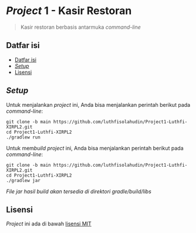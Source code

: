 # _Project_ 1 - Kasir Restoran

> Kasir restoran berbasis antarmuka _command-line_

## Datfar isi

- [Datfar isi](#datfar-isi)
- [_Setup_](#setup)
- [Lisensi](#lisensi)

## _Setup_

Untuk menjalankan _project_ ini, Anda bisa menjalankan perintah berikut pada _command-line_:

```
git clone -b main https://github.com/luthfisolahudin/Project1-Luthfi-XIRPL2.git
cd Project1-Luthfi-XIRPL2
./gradlew run
```

Untuk mem<i>build</i> _project_ ini, Anda bisa menjalankan perintah berikut pada _command-line_:

```
git clone -b main https://github.com/luthfisolahudin/Project1-Luthfi-XIRPL2.git
cd Project1-Luthfi-XIRPL2
./gradlew jar
```

_File jar hasil build akan tersedia di direktori gradle/build/libs_

## Lisensi

_Project_ ini ada di bawah [lisensi MIT](https://github.com/luthfisolahudin/Project1-Luthfi-XIRPL2/blob/main/LICENSE)
